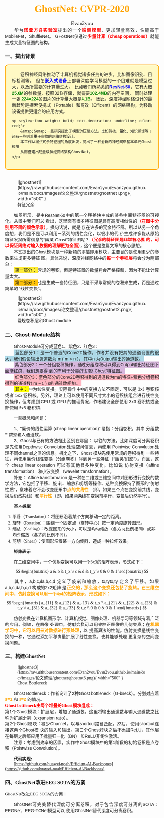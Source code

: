 # <center><font face="微软雅黑" color="orange" size="6"><b>GhostNet: CVPR-2020</b></font></center>
<center><font face = "微软雅黑" size=4>Evan2you</font></center>

<div style="font-family: '等线', sans-serif; text-align: justify;">
&emsp;&emsp;华为<span style="color: red; font-weight: bold;">诺亚⽅⾈实验室</span>提出的⼀个<span style="color: red; font-weight: bold;">端侧模型</span>，更加轻量⾼效，性能⾼于MobileNet，ShuffleNet。
GHostNet仅通过<span style="color: red; font-weight: bold;">少量计算（cheap operations）</span>就能⽣成⼤量特征图的结构。
</div>

### 一、提出背景
<div style="font-family: '等线', sans-serif; text-align: justify; 
    background-color: #FFF9C4; border: 2px solid orange; border-radius: 10px; padding: 20px;">
    &emsp;&emsp;卷积神经网络推动了计算机视觉诸多任务的进步，⽐如图像识别、⽬标检测等。
    但在<span style="color: blue; font-weight: bold;">嵌入式设备</span>上部署深度学习模型的一个困难就是模型过大，以及所需要的计算量过大。
    ⽐如我们所熟悉的<span style="color: blue; font-weight: bold;">ResNet-50</span>，它有大概<span style="color: green; font-weight: bold;">25.6M</span>的参数量，按照32位存储，就需要<span style="color: green; font-weight: bold;">102.4MB</span>的内存空间，
    同时处理一张 <span style="color: green; font-weight: bold;">224×224</span>的图⽚的计算量大概是<span style="color: green; font-weight: bold;">4.1B</span>。
    因此，深度神经网络设计的最新趋势是探索便携式（Portable）和高效（Efficient）的网络架构，为移动设备提供更适合的应用方式。

    <p style="font-weight: bold; text-decoration: underline; color: red;">
        &emsp;&emsp;一些研究提出了模型的压缩方法，⽐如剪枝、量化、知识蒸馏等；还有一些则着重于高效的网络结构设计。
        本工作从减少冗余特征图的角度出发，提出了一种全新的神经网络基本单元Ghost模块，
        从而搭建出轻量级神经网络架构GhostNet。
    </p>
</div>
<br/>

<figure markdown="span">
  ![ghostnet1](https://raw.githubusercontent.com/Evan2you/Evan2you.github.io/main/docs/images/论文整理/ghostnet/ghostnet1.png){ width="500" }
  <figcaption>特征冗余</figcaption>
</figure>

<div style="font-family: '等线', sans-serif; text-align: justify;">
&emsp;&emsp;如图所⽰，是由ResNet-50中的第⼀个残差块⽣成的某些中间特征图的可视化。从图中我们可以
看出，这⾥⾯有很多特征图是具有⾼度相似性的<span style="color: red; font-weight: bold;">（在图中分别⽤不同的颜⾊⽰意）</span>，换句话说，就是
存在许多的冗余特征图。所以从另⼀个⻆度想，我们是不是可以利⽤⼀系列的线性变化，以很⼩的代
价⽣成许多能从原始特征发掘所需信息的“幽灵-Ghost”特征图呢？<span style="color: red; font-weight: bold;">（冗余的特征图是⾮常有必要
的，可以保证⽹络对输⼊数据的理解更为全⾯）</span>，这个便是整篇⽂章的核⼼思想。
</div>

<div style="font-family: '等线', sans-serif; text-align: justify;">
&emsp;&emsp;本⽂提出的Ghost模块是⼀种新颖的即插即⽤模块，主要⽬的是使⽤更少的参数来⽣成更多特征
图。具体来说，深度神经⽹络中的<span style="color: red; font-weight: bold;">每⼀个卷积层</span>将会分为两部分：
<br/>
&emsp;&emsp;<span style="background-color: #FFEB3B; padding: 2px 4px;">第⼀部分：</span>常规的卷积，但是特征图的数量将会严格控制，因为不能让计算量太⼤。
<br/>
&emsp;&emsp;<span style="background-color: #FFC107; padding: 2px 4px;">第⼆部分：</span>也是⽣成⼀些特征图，只是不采取常规的卷积来⽣成，⽽是通过简单的 "线性变换"。
</div>

<figure markdown="span">
  ![ghostnet2](https://raw.githubusercontent.com/Evan2you/Evan2you.github.io/main/docs/images/论文整理/ghostnet/ghostnet2.png){ width="500" }
  <figcaption>常规卷积层和Ghost module</figcaption>
</figure>

### 二、Ghost-Module结构

<div style="font-family: '等线', sans-serif; text-align: justify;">
&emsp;&emsp;Ghost-Module可分成蓝⾊1、紫⾊2、红⾊3：
<br/>
&emsp;&emsp;<span style="background-color: #ADD8E6; padding: 2px 4px;">蓝⾊部分1：是⼀个普通的Conv2D操作，作者并没有把其的通道设置的很⼤，我们假设输出通道数为
m ( m < n )， 其中n 为Output输出的通道数。</span>
<br/>
&emsp;&emsp;<span style="background-color: #D8B7DD; padding: 2px 4px;">紫⾊部分2：⼀个分组卷积操作，通过分组卷积可以得到Output输出特征图下⾯渐红的，我们想要得
到的有利于分类的“幻影-Chost”特征图。</span>
<br/>
&emsp;&emsp;<span style="background-color: #FFB6C1; padding: 2px 4px;">红⾊部分3：蓝⾊部分的Conv2D卷积得到的通道数为m的特征+紫⾊分组卷积得到的通道数( m − 1 )
s的通道数相加。</span>
</div>

<div style="font-family: '等线', sans-serif; text-align: justify;">
&emsp;&emsp;<span style="background-color: yellow; padding: 2px 4px;">其中：</span>Φ为线性变换。实际操作中Φ的变换方法不固定，可以是 3x3 卷积核或者 5x5 卷积核。另外，理论上可以使用不同尺寸大小的卷积核组合进行线性变换操作，但考虑到 CPU 或 GPU 的推理情况，作者建议全部使用 3x3 卷积核或全部使用 5x5 卷积核。
</div>

&emsp;&emsp;⼀些概念和问题：
<div style="font-family: '等线', sans-serif; text-align: justify;">
&emsp;&emsp;1、"廉价的线性运算 (cheap linear operation)" 是指：分组卷积，其中 分组数 = 数据输⼊通道数。
</div>

<div style="font-family: '等线', sans-serif; text-align: justify;">
&emsp;&emsp;2、Ghost与已有的⽅法相⽐区别在哪⾥：
以往的⽅法，⽐如深度可分离卷积是先使⽤Depthwise Convolution处理空间信息，再使⽤
Pointwise Convolution处理不同channel之间的信息。相⽐之下，Ghost 模块先使⽤常规的卷积得到
⼀些特征，再使⽤廉价线性变换（分组卷积）得到另⼀些特征（“幽灵/幻影”）。⽽且，这个 cheap
linear operation 可以有其他很多种变化。⽐如说 仿射变换（affine transformation） 和⼩波变换
（wavelet transformation）。
</div>
<div style="font-family: '等线', sans-serif; text-align: justify;">
&emsp;&emsp;补充：
Affine transformation 是⼀种在⼆维或三维空间中对图形进⾏变换的数学⽅法，它包括了平移、旋
转、缩放和剪切等操作。这种变换保持了图形的“仿射性质”，意味着它不会改变图形中<span style="color: orange; font-weight: bold;">点的共线性</span>
（即，如果三个点在变换前共线，变换后仍然共线）和<span style="color: orange; font-weight: bold;">平⾏性</span>（即，如果两条线在变换前平⾏，变换后仍然平⾏）。
</div>

&emsp;&emsp;<font face = "等线" >**基本类型**

1. 平移（Translation）：将图形沿着某个⽅向移动⼀定的距离。
2. 旋转（Rotation）：围绕⼀个固定点（旋转中⼼）按⼀定⻆度旋转图形。
3. 缩放（Scaling）：改变图形的⼤⼩，可以是均匀缩放（各⽅向⽐例相同）或⾮均匀缩放（各⽅向⽐例不同）。
4. 剪切（Shear）：使图形沿着某⼀⽅向倾斜，造成⼀种拉伸效果。
   
&emsp;&emsp;<font face = "等线" >**矩阵表⽰**

&emsp;&emsp;在⼆维空间中，⼀个仿射变换可以⽤⼀个3x3的矩阵表⽰，形式如下：

$$
\begin{bmatrix} a & b & t_x \\ c & d & t_y \\ 0 & 0 & 1 \end{bmatrix}
$$

<div style="font-family: '等线', sans-serif; text-align: justify;">
&emsp;&emsp;其中，a,b,c,da,b,c,d 定义了旋转和缩放，tx,tytx,ty 定义了平移。如果 a,b,c,da,b,c,d 构成的2x2矩阵
是<span style="color: orange; font-weight: bold;"><span style="color: orange; font-weight: bold;">正交的</span>，那么这个变换还包括了旋转。在三维空间中，仿射变换可以⽤⼀个4x4的矩阵表⽰，形式如下：
</div>

$$
\begin{bmatrix}
a_{11} & a_{12} & a_{13} & t_x \\
a_{21} & a_{22} & a_{23} & t_y \\
a_{31} & a_{32} & a_{33} & t_z \\
0 & 0 & 0 & 1
\end{bmatrix}
$$
<div style="font-family: '等线', sans-serif; text-align: justify;">
&emsp;&emsp;仿射变换在计算机图形学、计算机视觉、图像处理、机器学习等领域有着⼴泛的应⽤。例如，在图像
处理中，仿射变换可以⽤来校正图像的⼏何失真；在<span style="color: orange; font-weight: bold;">机器学习中，它可以⽤来对数据进⾏预处理</span>，以
提⾼算法的性能。仿射变换是线性变换的⼀种，它通过添加平移向量扩展了线性变换，使其能够处理
更复杂的空间变换问题。
</div>

### 三、构建GhostNet

<figure markdown="span">
  ![ghostnet3](https://raw.githubusercontent.com/Evan2you/Evan2you.github.io/main/docs/images/论文整理/ghostnet/ghostnet3.png){ width="500" }
  <figcaption>Ghost Bottleneck</figcaption>
</figure>

<div style="font-family: '等线', sans-serif; text-align: justify;">
&emsp;&emsp;Ghost Bottleneck：作者设计了2种Ghost bottleneck（G-bneck）。分别对应着 <span style="color: orange; font-weight: bold;">s=1 </span>和 <span style="color: orange; font-weight: bold;">s=2 </span>的情况。
</div>
<span style="color: red; font-weight: bold;">Ghost bottleneck由两个堆叠的Ghost模块组成：</span>
<div style="font-family: '等线', sans-serif; text-align: justify;">
第1个Ghost模块：扩展层，增加了通道数。这⾥将输出通道数与输⼊通道数之⽐称为扩展⽐例（expansion ratio）。
</div>
<div style="font-family: '等线', sans-serif; text-align: justify;">
第2个Ghost模块：减少Channel，以与shortcut路径匹配。然后，使⽤shortcut连接这两个Ghost模
块的输⼊和输出。第⼆个Ghost模块之后不添加ReLU，其他层在每层之后都应⽤了批量归⼀化（BN）
和ReLU⾮线性激活。
</div>

<div style="font-family: '等线', sans-serif; text-align: justify;">
&emsp;&emsp;注意：考虑到效率的因素，实作中Ghost模块中的第1阶段的初始卷积是点卷积（Pointwise Convolution）。
</div>

&emsp;&emsp;<font face = "等线" >**代码实现:**
<br/>
&emsp;&emsp;[https://github.com/huawei-noah/Efficient-AI-Backbones](https://github.com/huawei-noah/Efficient-AI-Backbones)

### 四、GhostNet改进EEG SOTA的方案
GhostNet改进EEG SOTA的⽅案：
<div style="font-family: '等线', sans-serif; text-align: justify;">
&emsp;&emsp;GhostNet可完美替代深度可分离卷积，对于包含深度可分离的SOTA：EEGNet、EEG-TCNet模型可以
使⽤GhostNet替代深度可分离卷积。
</div>
